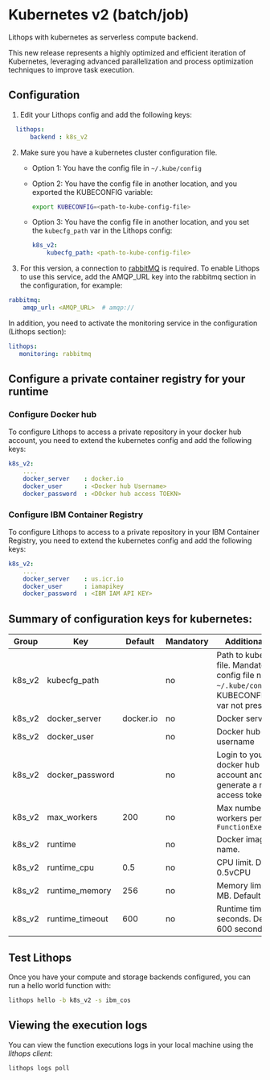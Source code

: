 # Kubernetes v2 (batch/job)

Lithops with kubernetes as serverless compute backend.

This new release represents a highly optimized and efficient iteration of Kubernetes, leveraging advanced parallelization and process optimization techniques to improve task execution.


## Configuration

1. Edit your Lithops config and add the following keys:

```yaml
  lithops:
      backend : k8s_v2
```

2. Make sure you have a kubernetes cluster configuration file.
   - Option 1: You have the config file in `~/.kube/config`

   - Option 2: You have the config file in another location, and you exported the KUBECONFIG variable:
     ```bash
     export KUBECONFIG=<path-to-kube-config-file>
     ```

   - Option 3: You have the config file in another location, and you set the `kubecfg_path` var in the Lithops config:
     ```yaml
     k8s_v2:
         kubecfg_path: <path-to-kube-config-file>
     ```
3. For this version, a connection to [rabbitMQ](../monitoring.rst) is required.
To enable Lithops to use this service, add the AMQP_URL key into the rabbitmq section in the configuration, for example:

```yaml
rabbitmq:
    amqp_url: <AMQP_URL>  # amqp://
```
In addition, you need to activate the monitoring service in the configuration (Lithops section):

```yaml
lithops:
   monitoring: rabbitmq
```

## Configure a private container registry for your runtime

### Configure Docker hub
To configure Lithops to access a private repository in your docker hub account, you need to extend the kubernetes config and add the following keys:

```yaml
k8s_v2:
    ....
    docker_server    : docker.io
    docker_user      : <Docker hub Username>
    docker_password  : <DOcker hub access TOEKN>
```

### Configure IBM Container Registry
To configure Lithops to access to a private repository in your IBM Container Registry, you need to extend the kubernetes config and add the following keys:

```yaml
k8s_v2:
    ....
    docker_server    : us.icr.io
    docker_user      : iamapikey
    docker_password  : <IBM IAM API KEY>
```

## Summary of configuration keys for kubernetes:

|Group|Key|Default|Mandatory|Additional info|
|---|---|---|---|---|
|k8s_v2 | kubecfg_path | |no | Path to kubecfg file. Mandatory if config file not in `~/.kube/config` or KUBECONFIG env var not present|
|k8s_v2 | docker_server | docker.io |no | Docker server URL |
|k8s_v2 | docker_user | |no | Docker hub username |
|k8s_v2 | docker_password | |no | Login to your docker hub account and generate a new access token [here](https://hub.docker.com/settings/security)|
|k8s_v2 | max_workers | 200 | no | Max number of workers per `FunctionExecutor()`|
|k8s_v2 | runtime |  |no | Docker image name.|
|k8s_v2 | runtime_cpu | 0.5 |no | CPU limit. Default 0.5vCPU |
|k8s_v2 | runtime_memory | 256 |no | Memory limit in MB. Default 256Mi |
|k8s_v2 | runtime_timeout | 600 |no | Runtime timeout in seconds. Default 600 seconds |

## Test Lithops

Once you have your compute and storage backends configured, you can run a hello world function with:

```bash
lithops hello -b k8s_v2 -s ibm_cos
```

## Viewing the execution logs

You can view the function executions logs in your local machine using the *lithops client*:

```bash
lithops logs poll
```